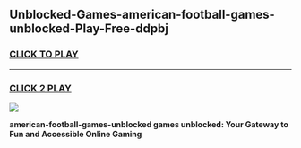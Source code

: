 
## Unblocked-Games-american-football-games-unblocked-Play-Free-ddpbj
<h3>
<a href="https://premium76.site?title=american-football-games-unblocked&ref=22A">CLICK TO PLAY</a></h3>
<hr>

<h3>
<a href="https://premium76.site?title=american-football-games-unblocked&ref=22A">CLICK 2 PLAY</a>
  
</h3>

<a href="https://premium76.site?title=american-football-games-unblocked&ref=22A"><img src="https://clearcache.store/games.png"></a>


**american-football-games-unblocked games unblocked: Your Gateway to Fun and Accessible Online Gaming**
